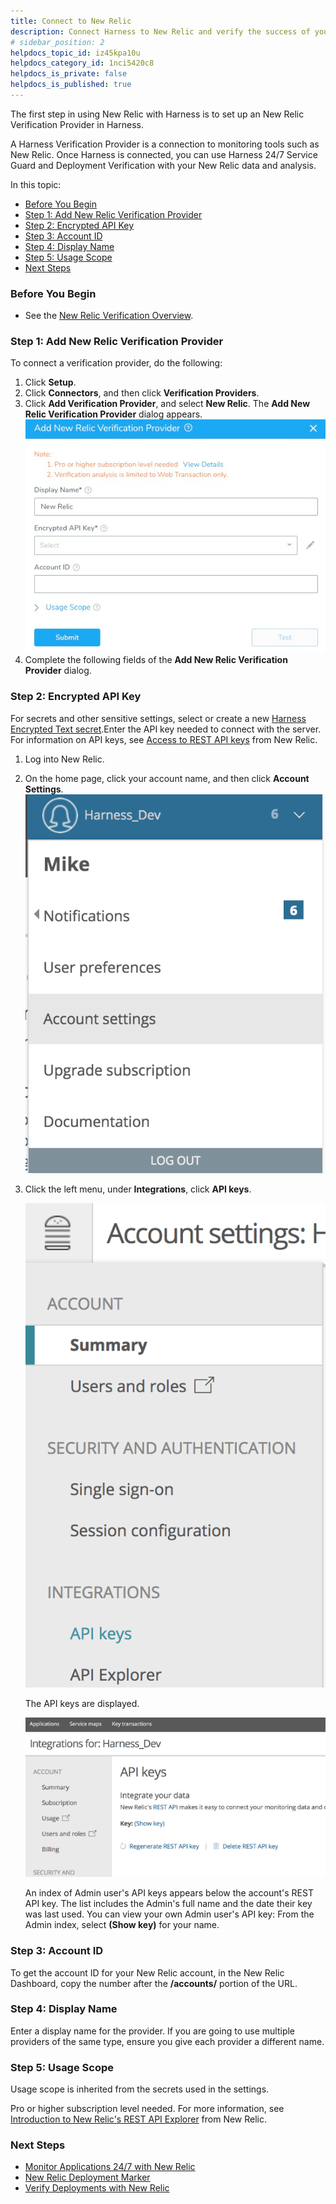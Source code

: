 ```yaml
---
title: Connect to New Relic
description: Connect Harness to New Relic and verify the success of your deployments and live microservices.
# sidebar_position: 2
helpdocs_topic_id: iz45kpa10u
helpdocs_category_id: 1nci5420c8
helpdocs_is_private: false
helpdocs_is_published: true
---
```


The first step in using New Relic with Harness is to set up an New Relic Verification Provider in Harness.

A Harness Verification Provider is a connection to monitoring tools such as New Relic. Once Harness is connected, you can use Harness 24/7 Service Guard and Deployment Verification with your New Relic data and analysis.

In this topic:

* [Before You Begin](#before_you_begin)
* [Step 1: Add New Relic Verification Provider](#step_1_add_new_relic_verification_provider)
* [Step 2: Encrypted API Key](#step_2_encrypted_api_key)
* [Step 3: Account ID](#step_3_account_id)
* [Step 4: Display Name](#step_4_display_name)
* [Step 5: Usage Scope](#step_5_usage_scope)
* [Next Steps](#next_steps)

### Before You Begin

* See the [New Relic Verification Overview](../continuous-verification-overview/concepts-cv/new-relic-verification-overview.md).

### Step 1: Add New Relic Verification Provider

To connect a verification provider, do the following:

1. Click **Setup**.
2. Click **Connectors**, and then click **Verification Providers**.
3. Click **Add Verification Provider**, and select **New Relic**. The **Add New Relic Verification Provider** dialog appears.![](./static/1-new-relic-connection-setup-24.png)
4. Complete the following fields of the **Add New Relic Verification Provider** dialog.

### Step 2: Encrypted API Key

For secrets and other sensitive settings, select or create a new [Harness Encrypted Text secret](https://docs.harness.io/article/ygyvp998mu-use-encrypted-text-secrets).Enter the API key needed to connect with the server. For information on API keys, see [Access to REST API keys](https://docs.newrelic.com/docs/apis/getting-started/intro-apis/access-rest-api-keys) from New Relic.

1. Log into New Relic.
2. On the home page, click your account name, and then click **Account Settings**.[![](./static/1-new-relic-connection-setup-25.png)](./static/1-new-relic-connection-setup-25.png)
3. Click the left menu, under **Integrations**, click **API keys**.

   [![](./static/1-new-relic-connection-setup-27.png)](./static/1-new-relic-connection-setup-27.png)
   
   The API keys are displayed.
   
   [![](./static/1-new-relic-connection-setup-29.png)](./static/1-new-relic-connection-setup-29.png)
   
   An index of Admin user's API keys appears below the account's REST API key. The list includes the Admin's full name and the date their key was last used. You can view your own Admin user's API key: From the Admin index, select **(Show key)** for your name.

### Step 3: Account ID

To get the account ID for your New Relic account, in the New Relic Dashboard, copy the number after the **/accounts/** portion of the URL.

### Step 4: Display Name

Enter a display name for the provider. If you are going to use multiple providers of the same type, ensure you give each provider a different name.

### Step 5: Usage Scope

Usage scope is inherited from the secrets used in the settings.

Pro or higher subscription level needed. For more information, see [Introduction to New Relic's REST API Explorer](https://docs.newrelic.com/docs/apis/rest-api-v2/api-explorer-v2/introduction-new-relics-rest-api-explorer) from New Relic.

### Next Steps

* [Monitor Applications 24/7 with New Relic](2-24-7-service-guard-for-new-relic.md)
* [New Relic Deployment Marker](3-new-relic-deployment-marker.md)
* [Verify Deployments with New Relic](4-verify-deployments-with-new-relic.md)

